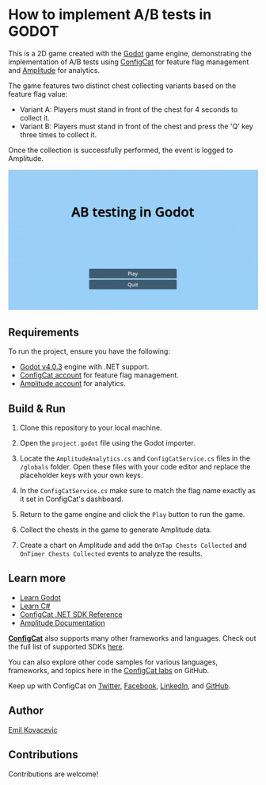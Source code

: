 # How to implement A/B tests in GODOT

This is a 2D game created with the [Godot](https://godotengine.org/) game engine, demonstrating the implementation of A/B tests using [ConfigCat](https://configcat.com/) for feature flag management and [Amplitude](https://amplitude.com/) for analytics. 

The game features two distinct chest collecting variants based on the feature flag value:

- Variant A: Players must stand in front of the chest for 4 seconds to collect it.
- Variant B: Players must stand in front of the chest and press the 'Q' key three times to collect it.

Once the collection is successfully performed, the event is logged to Amplitude.

![Gameplay](./gameplay.gif)

## Requirements

To run the project, ensure you have the following:

- [Godot v4.0.3](https://downloads.tuxfamily.org/godotengine/4.0.3/) engine with .NET support.
- [ConfigCat account](https://app.configcat.com/) for feature flag management.
- [Amplitude account](https://analytics.amplitude.com/login) for analytics.

## Build & Run

1. Clone this repository to your local machine.

2. Open the `project.godot` file using the Godot importer.

3. Locate the `AmplitudeAnalytics.cs` and `ConfigCatService.cs` files in the `/globals` folder. Open these files with your code editor and replace the placeholder keys with your own keys.

4. In the `ConfigCatService.cs` make sure to match the flag name exactly as it set in ConfigCat's dashboard.

4. Return to the game engine and click the `Play` button to run the game.

5. Collect the chests in the game to generate Amplitude data.

6. Create a chart on Amplitude and add the `OnTap Chests Collected` and `OnTimer Chests Collected` events to analyze the results.

## Learn more

- [Learn Godot](https://docs.godotengine.org/en/stable/getting_started/step_by_step/index.html)
- [Learn C#](https://learn.microsoft.com/en-us/dotnet/csharp/tour-of-csharp/tutorials/)
- [ConfigCat .NET SDK Reference](https://configcat.com/docs/sdk-reference/dotnet/)
- [Amplitude Documentation](https://www.docs.developers.amplitude.com/)

[**ConfigCat**](https://configcat.com) also supports many other frameworks and languages. Check out the full list of supported SDKs [here](https://configcat.com/docs/sdk-reference/overview/).

You can also explore other code samples for various languages, frameworks, and topics here in the [ConfigCat labs](https://github.com/configcat-labs) on GitHub.

Keep up with ConfigCat on [Twitter](https://twitter.com/configcat), [Facebook](https://www.facebook.com/configcat), [LinkedIn](https://www.linkedin.com/company/configcat/), and [GitHub](https://github.com/configcat).

## Author

[Emil Kovacevic](https://github.com/emilkovacevic)

## Contributions

Contributions are welcome!
